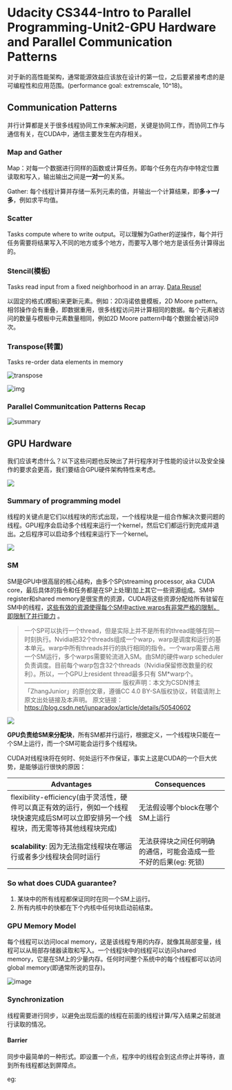 # Udacity CS344-Intro to Parallel Programming-Unit2-GPU Hardware and Parallel Communication Patterns


对于新的高性能架构，通常能源效益应该放在设计的第一位，之后要紧接考虑的是可编程性和应用范围。(performance goal: extremscale, 10^18)。

## Communication Patterns

并行计算都是关于很多线程协同工作来解决问题，关键是协同工作，而协同工作与通信有关，在CUDA中，通信主要发生在内存相关。

### Map and Gather

Map：对每一个数据进行同样的函数或计算任务。即每个任务在内存中特定位置读取和写入，输出输出之间是**一对一**的关系。

Gather: 每个线程计算并存储一系列元素的值，并输出一个计算结果，即**多->一/多**，例如求平均值。

### Scatter

Tasks compute where to write output。可以理解为Gather的逆操作，每个并行任务需要将结果写入不同的地方或多个地方，而要写入哪个地方是该任务计算得出的。

### Stencil(模板)

Tasks read input from a fixed neighborhood in an array. <u>Data Reuse!</u> 

以固定的格式(模板)来更新元素。例如：2D冯诺依曼模板，2D Moore pattern。相邻操作会有重叠，即数据重用，很多线程访问并计算相同的数据。每个元素被访问的数量与模板中元素数量相同，例如2D Moore pattern中每个数据会被访问9次。

### Transpose(转置)

Tasks re-order data elements in memory

![transpose](../../../images/2021/08/unit2-transpose.jpg)

![img](../../../images/2021/08/unit2-transpose2.jpg)

### Parallel Communitcation Patterns Recap

![summary](../../../images/2021/08/parallel_communication_patterns_recap.jpg)



## GPU Hardware

我们应该考虑什么？以下这些问题也反映出了并行程序对于性能的设计以及安全操作的要求会更高，我们要结合GPU硬件架构特性来考虑。

![](../../../images/2021/08/patterns_gpuhardware.jpg)

### Summary of programming model

线程的关键点是它们以线程块的形式出现，一个线程块是一组合作解决次要问题的线程。GPU程序会启动多个线程来运行一个kernel，然后它们都运行到完成并退出。之后程序可以启动多个线程来运行下一个kernel。

![](../../../images/2021/08/thread_blocks.jpg)

### SM

SM是GPU中很高层的核心结构，由多个SP(streaming processor, aka CUDA core，最后具体的指令和任务都是在SP上处理)加上其它一些资源组成。SM中register和shared memory是很宝贵的资源，CUDA将这些资源分配给所有驻留在SM中的线程，[这些有效的资源使得每个SM中active warps有非常严格的限制，即限制了并行能力](https://blog.csdn.net/junparadox/article/details/50540602) 。

>一个SP可以执行一个thread，但是实际上并不是所有的thread能够在同一时刻执行。Nvidia把32个threads组成一个warp，warp是调度和运行的基本单元。warp中所有threads并行的执行相同的指令。一个warp需要占用一个SM运行，多个warps需要轮流进入SM。由SM的硬件warp scheduler负责调度。目前每个warp包含32个threads（Nvidia保留修改数量的权利）。所以，一个GPU上resident thread最多只有 SM*warp个。
>————————————————
>版权声明：本文为CSDN博主「ZhangJunior」的原创文章，遵循CC 4.0 BY-SA版权协议，转载请附上原文出处链接及本声明。
>原文链接：https://blog.csdn.net/junparadox/article/details/50540602

![](../../../images/2021/08/streaming_multiprocessors.jpg)

**GPU负责给SM来分配块**，所有SM都并行运行，根据定义，一个线程块只能在一个SM上运行，而一个SM可能会运行多个线程块。

CUDA对线程块将在何时、何处运行不作保证，事实上这是CUDA的一个巨大优势，是能够运行很快的原因：

| Advantages                                                   | Consequences                                                 |
| ------------------------------------------------------------ | ------------------------------------------------------------ |
| flexibility-efficiency(由于灵活性，硬件可以真正有效的运行，例如一个线程块快速完成后SM可以立即安排另一个线程块，而无需等待其他线程块完成) | 无法假设哪个block在哪个SM上运行                              |
| **scalability**: 因为无法指定线程块在哪运行或者多少线程块会同时运行 | 无法获得块之间任何明确的通信，可能会造成一些不好的后果(eg: 死锁) |

### So what does CUDA guarantee?

1. 某块中的所有线程都保证同时在同一个SM上运行。
2. 所有内核中的快都在下个内核中任何块启动前结束。



### GPU Memory Model

每个线程可以访问local memory，这是该线程专用的内存，就像其局部变量，线程可以从局部存储器读取和写入。一个线程块中的线程可以访问shared memory，它是在SM上的少量内存。任何时间整个系统中的每个线程都可以访问global memory(即通常所说的显存)。

![image](../../../images/2021/08/gpu_memory_model.png)

### Synchronization

线程需要进行同步，以避免出现后面的线程在前面的线程计算/写入结果之前就进行读取的情况。

#### Barrier

同步中最简单的一种形式。即设置一个点，程序中的线程会到这点停止并等待，直到所有线程都达到屏障点。

eg:


